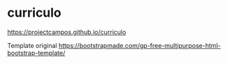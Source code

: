 # curriculo
https://projectcampos.github.io/curriculo

Template original
https://bootstrapmade.com/gp-free-multipurpose-html-bootstrap-template/

